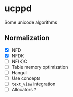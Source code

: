 # ucppd
Some unicode algorithms

## Normalization

- [x] NFD
- [x] NFDK
- [ ] NF(K)C
- [ ] Table memory optimization
- [ ] Hangul
- [ ] Use concepts
- [ ] `text_view` integration
- [ ] Allocators ?
